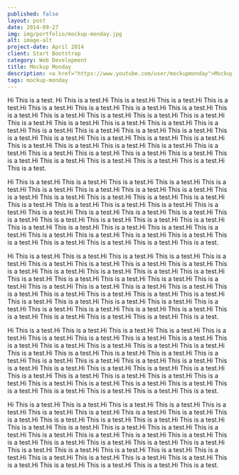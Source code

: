 ```yaml
---
published: false
layout: post
date: 2014-09-27
img: img/portfolio/mockup-monday.jpg
alt: image-alt
project-date: April 2014
client: Start Bootstrap
category: Web Development
title: Mockup Monday
description: <a href="https://www.youtube.com/user/mockupmonday">Mockup Monday</a> is a weekly show-and-tell video series that aims to show you something cool, usually virtual robots and video game prototypes.  A cute four-legged robot dubbed a "quadrapus" has become a recurring guest.  See it evolve to [fly](https://www.youtube.com/watch?v=wHMEaCEFJJ4), [run](https://www.youtube.com/watch?v=R5uN9tW4tb0), [fall](https://www.youtube.com/watch?v=1lmHYky_Qew), [shoot](https://www.youtube.com/watch?v=GNhyjE0DbOY) and be [shot](https://www.youtube.com/watch?v=i_n4oMNJBMk).
tags: mockup-monday
---
```

Hi This is a test.
Hi This is a test.Hi This is a test.Hi This is a test.Hi This is a test.Hi This is a test.Hi This is a test.Hi This is a test.Hi This is a test.Hi This is a test.Hi This is a test.Hi This is a test.Hi This is a test.Hi This is a test.Hi This is a test.Hi This is a test.Hi This is a test.Hi This is a test.Hi This is a test.Hi This is a test.Hi This is a test.Hi This is a test.Hi This is a test.Hi This is a test.Hi This is a test.Hi This is a test.Hi This is a test.Hi This is a test.Hi This is a test.Hi This is a test.Hi This is a test.Hi This is a test.Hi This is a test.Hi This is a test.Hi This is a test.Hi This is a test.Hi This is a test.Hi This is a test.Hi This is a test.Hi This is a test.Hi This is a test.Hi This is a test.Hi This is a test.

Hi This is a test.Hi This is a test.Hi This is a test.Hi This is a test.Hi This is a test.Hi This is a test.Hi This is a test.Hi This is a test.Hi This is a test.Hi This is a test.Hi This is a test.Hi This is a test.Hi This is a test.Hi This is a test.Hi This is a test.Hi This is a test.Hi This is a test.Hi This is a test.Hi This is a test.Hi This is a test.Hi This is a test.Hi This is a test.Hi This is a test.Hi This is a test.Hi This is a test.Hi This is a test.Hi This is a test.Hi This is a test.Hi This is a test.Hi This is a test.Hi This is a test.Hi This is a test.Hi This is a test.Hi This is a test.Hi This is a test.Hi This is a test.Hi This is a test.Hi This is a test.Hi This is a test.Hi This is a test.Hi This is a test.Hi This is a test.

Hi This is a test.Hi This is a test.Hi This is a test.Hi This is a test.Hi This is a test.Hi This is a test.Hi This is a test.Hi This is a test.Hi This is a test.Hi This is a test.Hi This is a test.Hi This is a test.Hi This is a test.Hi This is a test.Hi This is a test.Hi This is a test.Hi This is a test.Hi This is a test.Hi This is a test.Hi This is a test.Hi This is a test.Hi This is a test.Hi This is a test.Hi This is a test.Hi This is a test.Hi This is a test.Hi This is a test.Hi This is a test.Hi This is a test.Hi This is a test.Hi This is a test.Hi This is a test.Hi This is a test.Hi This is a test.Hi This is a test.Hi This is a test.Hi This is a test.Hi This is a test.Hi This is a test.Hi This is a test.Hi This is a test.Hi This is a test.

Hi This is a test.Hi This is a test.Hi This is a test.Hi This is a test.Hi This is a test.Hi This is a test.Hi This is a test.Hi This is a test.Hi This is a test.Hi This is a test.Hi This is a test.Hi This is a test.Hi This is a test.Hi This is a test.Hi This is a test.Hi This is a test.Hi This is a test.Hi This is a test.Hi This is a test.Hi This is a test.Hi This is a test.Hi This is a test.Hi This is a test.Hi This is a test.Hi This is a test.Hi This is a test.Hi This is a test.Hi This is a test.Hi This is a test.Hi This is a test.Hi This is a test.Hi This is a test.Hi This is a test.Hi This is a test.Hi This is a test.Hi This is a test.Hi This is a test.Hi This is a test.Hi This is a test.Hi This is a test.Hi This is a test.Hi This is a test.

Hi This is a test.Hi This is a test.Hi This is a test.Hi This is a test.Hi This is a test.Hi This is a test.Hi This is a test.Hi This is a test.Hi This is a test.Hi This is a test.Hi This is a test.Hi This is a test.Hi This is a test.Hi This is a test.Hi This is a test.Hi This is a test.Hi This is a test.Hi This is a test.Hi This is a test.Hi This is a test.Hi This is a test.Hi This is a test.Hi This is a test.Hi This is a test.Hi This is a test.Hi This is a test.Hi This is a test.Hi This is a test.Hi This is a test.Hi This is a test.Hi This is a test.Hi This is a test.Hi This is a test.Hi This is a test.Hi This is a test.Hi This is a test.Hi This is a test.Hi This is a test.Hi This is a test.Hi This is a test.Hi This is a test.Hi This is a test.
